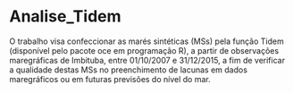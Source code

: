 # Analise_Tidem

O trabalho visa confeccionar as marés sintéticas (MSs) pela função Tidem (disponível pelo pacote oce em programação R),
a partir de observações maregráficas de Imbituba, entre 01/10/2007 e 31/12/2015, a fim de verificar a qualidade destas MSs 
no preenchimento de lacunas em dados maregráficos ou em futuras previsões do nível do mar.
